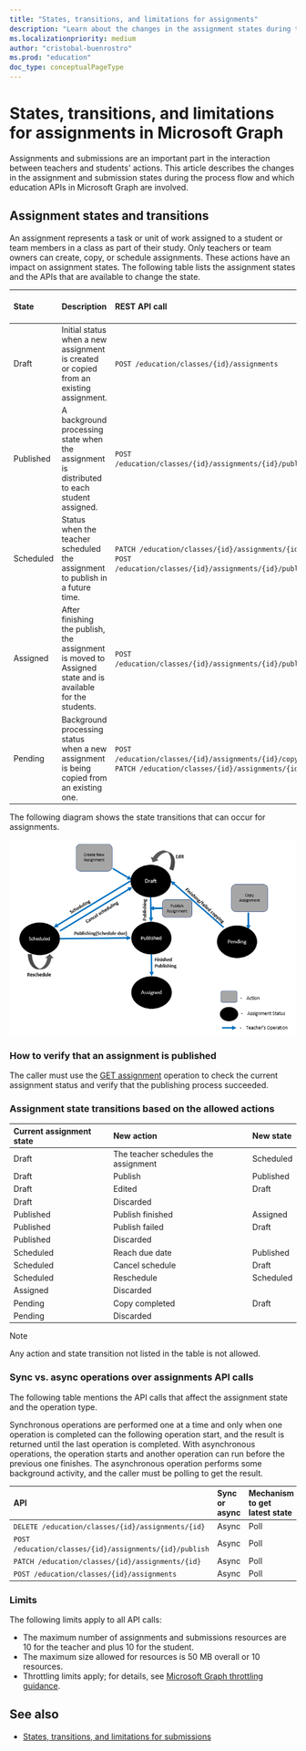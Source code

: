 ```yaml
---
title: "States, transitions, and limitations for assignments"
description: "Learn about the changes in the assignment states during the process flow and which education APIs in Microsoft Graph are involved."
ms.localizationpriority: medium
author: "cristobal-buenrostro"
ms.prod: "education"
doc_type: conceptualPageType
---
```


# States, transitions, and limitations for assignments in Microsoft Graph

Assignments and submissions are an important part in the interaction between teachers and students' actions. This article describes the changes in the assignment and submission states during the process flow and which education APIs in Microsoft Graph are involved.

## Assignment states and transitions

An assignment represents a task or unit of work assigned to a student or team members in a class as part of their study. Only teachers or team owners can create, copy, or schedule assignments. These actions have an impact on assignment states. The following table lists the assignment states and the APIs that are available to change the state. 

| State | Description | REST API call | Features available to edit |
|:--|:--|:--|:--|
| Draft | Initial status when a new assignment is created or copied from an existing assignment. | `POST /education/classes/{id}/assignments` | Resources, categories, rubrics |
| Published | A background processing state  when the assignment is distributed to each student assigned. | `POST /education/classes/{id}/assignments/{id}/publish` | |
| Scheduled | Status when the teacher scheduled the assignment to publish in a future time. | `PATCH /education/classes/{id}/assignments/{id}`<br/>`POST /education/classes/{id}/assignments/{id}/publish` | Resources, categories, rubrics |
| Assigned | After finishing the publish, the assignment is moved to Assigned state and is available for the students. | `POST /education/classes/{id}/assignments/{id}/publish` | Submissions |
| Pending | Background processing status when a new assignment is being copied from an existing one. | `POST /education/classes/{id}/assignments/{id}/copy`<br/>`PATCH /education/classes/{id}/assignments/{id}` | |

The following diagram shows the state transitions that can occur for assignments.

![Assignment states transitions diagram](images/states-transitions/diagram-assignments.PNG)

### How to verify that an assignment is published

The caller must use the [GET assignment](/graph/api/educationassignment-get) operation to check the current assignment status and verify that the publishing process succeeded.

### Assignment state transitions based on the allowed actions

| Current assignment state | New action | New state |
|:--|:--|:--|
| Draft | The teacher schedules the assignment | Scheduled |
| Draft | Publish | Published |
| Draft | Edited | Draft |
| Draft | Discarded | |
| Published | Publish finished | Assigned |
| Published | Publish failed | Draft |
| Published | Discarded | |
| Scheduled | Reach due date | Published |
| Scheduled | Cancel schedule | Draft |
| Scheduled | Reschedule | Scheduled |
| Assigned | Discarded | |
| Pending |	Copy completed | Draft |
| Pending | Discarded | |

> [!NOTE]
> Any action and state transition not listed in the table is not allowed.

### Sync vs. async operations over assignments API calls

The following table mentions the API calls that affect the assignment state and the operation type.

Synchronous operations are performed one at a time and only when one operation is completed can the following operation start, and the result is returned until the last operation is completed. With asynchronous operations, the operation starts and another operation can run before the previous one finishes. The asynchronous operation performs some background activity, and the caller must be polling to get the result.

| API | Sync or async | Mechanism to get latest state |
|:--|:--|:--|
| `DELETE /education/classes/{id}/assignments/{id}` | Async | Poll |
| `POST /education/classes/{id}/assignments/{id}/publish` | Async | Poll |
| `PATCH /education/classes/{id}/assignments/{id}` | Async | Poll |
| `POST /education/classes/{id}/assignments` | Async | Poll |

### Limits

The following limits apply to all API calls:

* The maximum number of assignments and submissions resources are 10 for the teacher and plus 10 for the student.
* The maximum size allowed for resources is 50 MB overall or 10 resources.
* Throttling limits apply; for details, see [Microsoft Graph throttling guidance](/graph/throttling).

## See also

- [States, transitions, and limitations for submissions](/graph/submissions-states-transition)
